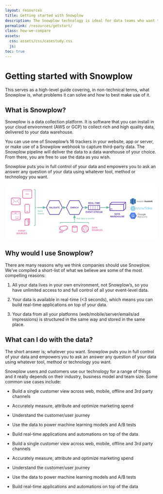 ```yaml
---
layout: resources
title: Getting started with Snowplow
description: The Snowplow technology is ideal for data teams who want to manage the collection and warehousing of event data across all their platforms, in real-time.
permalink: /resources/getstart/
class: how-we-compare
assets:
  css: assets/css/casestudy.css
  js:
toc: true
---
```



# Getting started with Snowplow

This serves as a high-level guide covering, in non-technical terms, what Snowplow is, what problems it can solve and how to best make use of it.

## What is Snowplow?

Snowplow is a data collection platform. It is software that you can install in your cloud environment (AWS or GCP) to collect rich and high quality data, delivered to your data warehouse.

You can use one of Snowplow’s 16 trackers in your website, app or server, or make use of a Snowplow webhook to capture third-party data. The Snowplow pipeline will deliver the data to a data warehouse of your choice. From there, you are free to use the data as you wish.

Snowplow puts you in full control of your data and empowers you to ask an answer any question of your data using whatever tool, method or technology you want.

![get-started](/assets/img/resources/get-started@2x.png)

## Why would I use Snowplow?

There are many reasons why we think companies should use Snowplow. We’ve compiled a short-list of what we believe are some of  the most compelling reasons:

1.  All your data lives in your own environment, not Snowplow’s, so you have unlimited access to and full control of all your event-level data.

2.  Your data is available in real-time (<3 seconds), which means you can build real-time applications on top of your data.

3.  Your data from all your platforms (web/mobile/server/emails/ad impressions) is structured in the same way and stored in the same place.


## What can I do with the data?

The short answer is; whatever you want. Snowplow puts you in full control of your data and empowers you to ask an answer any question of your data using whatever tool, method or technology you want.

Snowplow users and customers use our technology for a range of things and it really depends on their industry, business model and team size. Some common use cases include:

- Build a single customer view across web, mobile, offline and 3rd party channels
- Accurately measure, attribute and optimize marketing spend
- Understand the customer/user journey
- Use the data to power machine learning models and A/B tests
- Build real-time applications and automations on top of the data


- Build a single customer view across web, mobile, offline and 3rd party channels
- Accurately measure, attribute and optimize marketing spend
- Understand the customer/user journey
- Use the data to power machine learning models and A/B tests
- Build real-time applications and automations on top of the data
